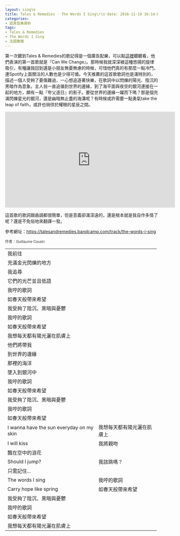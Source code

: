 ```yaml
---
layout: single
title: Tales & Remedies - The Words I Sing\r\n'date: 2016-11-19 16:14:08
categories:
- 認真音樂賞析
tags:
- Tales & Remedies
- The Words I Sing
- 法國樂團
---
```


第一次聽到Tales &amp; Remedies的歌記得是一個廣告配樂，可以點<a href="https://www.youtube.com/watch?v=l9wsN15Gjzc">這裡</a>聽聽看，他們表演的第一首歌就是『Can We Change』。那時候我就深深被這種悠揚的旋律吸引，有種讓我回到還是小朋友無憂無慮的時候，可惜他們真的有那麼一點冷門，連Spotify上面關注的人數也是少得可憐。今天推薦的這首歌歌詞也是滿特別的，描述一個人受夠了憂傷難過，一心想追逐著快樂，在歌詞中以閃爍的陽光、陰沉的黑暗作為意象。主人翁一直追循到世界的邊緣，到了海平面與夜空的銀河連接在一起的地方，頗有一點『夸父逐日』的影子。要從世界的邊緣一躍而下嗎？那是個充滿閃爍星光的銀河，還是幽暗無止盡的海溝呢？有時候或許需要一點勇氣take the leap of faith，或許也徜徉於耀眼的星辰之間。

<p style="text-align: center;"><iframe allowfullscreen="" class="" frameborder="0" height="315" src="https://www.youtube.com/embed/BfLX7J2zvYk?wmode=transparent" width="560"></iframe></p>

這首歌的歌詞跟曲調都很簡單，但是意義卻滿深遠的，還是根本就是我自作多情了呢？還是不免俗地來翻譯一發。

參考網址：<a href="https://talesandremedies.bandcamp.com/track/the-words-i-sing">https://talesandremedies.bandcamp.com/track/the-words-i-sing</a>

<font color="#363636" face="helvetica neue, helvetica, arial, sans-serif"><span style="font-size:12px">作者：Guillaume Cousin</span></font>

<table align="center" border="0" cellpadding="1" cellspacing="1" style="width:500px">
	<tbody>
		<tr>
			<td>我前往</td>
		</tr>
		<tr>
			<td>充滿金光閃爍的地方</td>
		</tr>
		<tr>
			<td>我追尋</td>
		</tr>
		<tr>
			<td>它們的光芒並且低語</td>
		</tr>
		<tr>
		</tr>
		<tr>
			<td>我哼的歌詞</td>
		</tr>
		<tr>
			<td>如春天般帶來希望</td>
		</tr>
		<tr>
			<td>我受夠了陰沉、黑暗與憂鬱</td>
		</tr>
		<tr>
		</tr>
		<tr>
			<td>我哼的歌詞</td>
		</tr>
		<tr>
			<td>如春天般帶來希望</td>
		</tr>
		<tr>
			<td>我想每天都有陽光灑在肌膚上</td>
		</tr>
		<tr>
		</tr>
		<tr>
			<td>他們將帶我</td>
		</tr>
		<tr>
			<td>到世界的邊緣</td>
		</tr>
		<tr>
			<td>那裡的海洋</td>
		</tr>
		<tr>
			<td>墜入到銀河中</td>
		</tr>
		<tr>
		</tr>
		<tr>
			<td>我哼的歌詞</td>
		</tr>
		<tr>
			<td>如春天般帶來希望</td>
		</tr>
		<tr>
			<td>我受夠了陰沉、黑暗與憂鬱</td>
		</tr>
		<tr>
		</tr>
		<tr>
			<td>我哼的歌詞</td>
		</tr>
		<tr>
			<td>如春天般帶來希望</td>
		</tr>
		<tr>
			<td>I wanna have the sun everyday on my skin</td>
			<td>我想每天都有陽光灑在肌膚上</td>
		</tr>
		<tr>
		</tr>
		<tr>
			<td>I will kiss</td>
			<td>我將親吻</td>
		</tr>
		<tr>
			<td>飄在空中的浪花</td>
		</tr>
		<tr>
			<td>Should I jump?</td>
			<td>我該跳嗎？</td>
		</tr>
		<tr>
			<td>只需記住...</td>
		</tr>
		<tr>
		</tr>
		<tr>
			<td>The words I sing</td>
			<td>我哼的歌詞</td>
		</tr>
		<tr>
			<td>Carry hope like spring</td>
			<td>如春天般帶來希望</td>
		</tr>
		<tr>
			<td>我受夠了陰沉、黑暗與憂鬱</td>
		</tr>
		<tr>
			<td>我哼的歌詞</td>
		</tr>
		<tr>
			<td>如春天般帶來希望</td>
		</tr>
		<tr>
			<td>我想每天都有陽光灑在肌膚上</td>
		</tr>
	</tbody>
</table>

